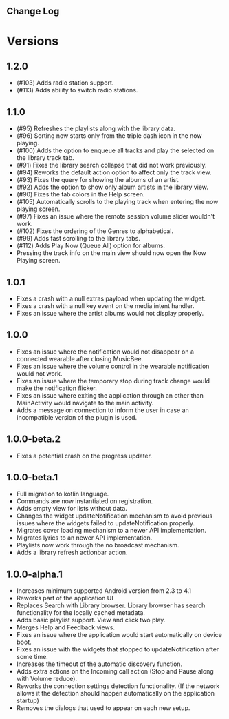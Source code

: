 Change Log
-----------

# Versions

## 1.2.0
- (#103) Adds radio station support. 
- (#113) Adds ability to switch radio stations.

## 1.1.0
- (#95) Refreshes the playlists along with the library data.
- (#96) Sorting now starts only from the triple dash icon in the now playing.
- (#100) Adds the option to enqueue all tracks and play the selected on the library track tab.
- (#91) Fixes the library search collapse that did not work previously.
- (#94) Reworks the default action option to affect only the track view.
- (#93) Fixes the query for showing the albums of an artist.
- (#92) Adds the option to show only album artists in the library view.
- (#90) Fixes the tab colors in the Help screen.
- (#105) Automatically scrolls to the playing track when entering the now playing screen.
- (#97) Fixes an issue where the remote session volume slider wouldn't work.
- (#102) Fixes the ordering of the Genres to alphabetical.
- (#99) Adds fast scrolling to the library tabs.
- (#112) Adds Play Now (Queue All) option for albums.
- Pressing the track info on the main view should now open the Now Playing screen.

## 1.0.1
- Fixes a crash with a null extras payload when updating the widget.
- Fixes a crash with a null key event on the media intent handler.
- Fixes an issue where the artist albums would not display properly.

## 1.0.0
- Fixes an issue where the notification would not disappear on a connected wearable after closing MusicBee.
- Fixes an issue where the volume control in the wearable notification would not work.
- Fixes an issue where the temporary stop during track change would make the notification flicker.
- Fixes an issue where exiting the application through an other than MainActivity would navigate to the main activity.
- Adds a message on connection to inform the user in case an incompatible version of the plugin is used.

## 1.0.0-beta.2
- Fixes a potential crash on the progress updater.

## 1.0.0-beta.1
- Full migration to kotlin language.
- Commands are now instantiated on registration.
- Adds empty view for lists without data.
- Changes the widget updateNotification mechanism to avoid previous issues where the widgets failed to updateNotification properly.
- Migrates cover loading mechanism to a newer API implementation.
- Migrates lyrics to an newer API implementation.
- Playlists now work through the no broadcast mechanism.
- Adds a library refresh actionbar action.

## 1.0.0-alpha.1
- Increases minimum supported Android version from 2.3 to 4.1
- Reworks part of the application UI
- Replaces Search with Library browser. Library browser has search functionality for the locally cached metadata.
- Adds basic playlist support. View and click two play.
- Merges Help and Feedback views.
- Fixes an issue where the application would start automatically on device boot.
- Fixes an issue with the widgets that stopped to updateNotification after some time.
- Increases the timeout of the automatic discovery function.
- Adds extra actions on the Incoming call action (Stop and Pause along with Volume reduce).
- Reworks the connection settings detection functionality. (If the network allows it the detection should happen automatically on the application startup)
- Removes the dialogs that used to appear on each new setup.
